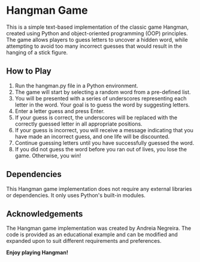 # Hangman Game

This is a simple text-based implementation of the classic game Hangman, created using Python and object-oriented programming (OOP) principles. The game allows players to guess letters to uncover a hidden word, while attempting to avoid too many incorrect guesses that would result in the hanging of a stick figure.

## How to Play

1. Run the hangman.py file in a Python environment.
2. The game will start by selecting a random word from a pre-defined list.
3. You will be presented with a series of underscores representing each letter in the word. Your goal is to guess the word by suggesting letters.
4. Enter a letter guess and press Enter.
5. If your guess is correct, the underscores will be replaced with the correctly guessed letter in all appropriate positions.
6. If your guess is incorrect, you will receive a message indicating that you have made an incorrect guess, and one life will be discounted.
7. Continue guessing letters until you have successfully guessed the word.
8. If you did not guess the word before you ran out of lives, you lose the game. Otherwise, you win!

## Dependencies

This Hangman game implementation does not require any external libraries or dependencies. It only uses Python's built-in modules.

## Acknowledgements

The Hangman game implementation was created by Andreia Negreira. The code is provided as an educational example and can be modified and expanded upon to suit different requirements and preferences.

**Enjoy playing Hangman!**
